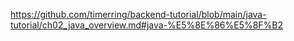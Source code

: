 https://github.com/timerring/backend-tutorial/blob/main/java-tutorial/ch02_java_overview.md#java-%E5%8E%86%E5%8F%B2